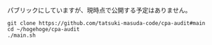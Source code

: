 パブリックにしていますが、現時点で公開する予定はありません。

```
git clone https://github.com/tatsuki-masuda-code/cpa-audit#main
cd ~/hogehoge/cpa-audit
./main.sh
```
